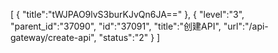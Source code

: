 [
	{
		"title":"tWJPAO9lvS3burKJvQn6JA=="
	},
	{
		"level":"3",
		"parent_id":"37090",
		"id":"37091",
		"title":"创建API",
		"url":"/api-gateway/create-api",
		"status":"2"
	}
]